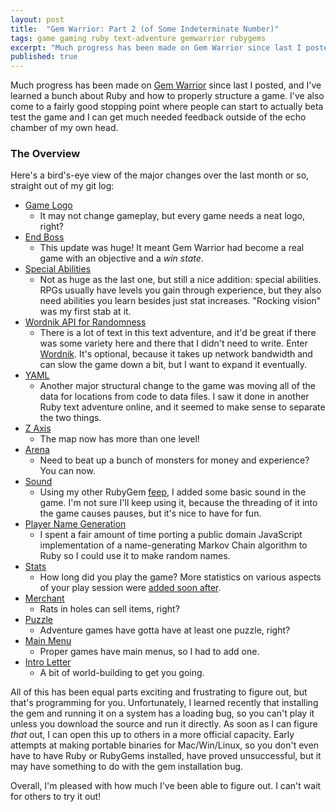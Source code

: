 ```yaml
---
layout: post
title:  "Gem Warrior: Part 2 (of Some Indeterminate Number)"
tags: game gaming ruby text-adventure gemwarrior rubygems
excerpt: "Much progress has been made on Gem Warrior since last I posted, and I've learned a bunch about Ruby and how to properly structure a game."
published: true
---
```


Much progress has been made on [Gem Warrior](https://github.com/michaelchadwick/gemwarrior) since last I posted, and I've learned a bunch about Ruby and how to properly structure a game. I've also come to a fairly good stopping point where people can start to actually beta test the game and I can get much needed feedback outside of the echo chamber of my own head.

<!--more-->

### The Overview

Here's a bird's-eye view of the major changes over the last month or so, straight out of my git log:

* [Game Logo](https://github.com/michaelchadwick/gemwarrior/commit/2892a25f7e8cd6b9516b66ab137ddf98c78ecd94)
  * It may not change gameplay, but every game needs a neat logo, right?
* [End Boss](https://github.com/michaelchadwick/gemwarrior/commit/9bdb50ed9de98a31b4ea1389ec1ac927592b4f50)
  * This update was huge! It meant Gem Warrior had become a real game with an objective and a *win state*.
* [Special Abilities](https://github.com/michaelchadwick/gemwarrior/commit/fb356ca37ff9bfda4b2ed84554f9b95d4d3424e1)
  * Not as huge as the last one, but still a nice addition: special abilities. RPGs usually have levels you gain through experience, but they also need abilities you learn besides just stat increases. "Rocking vision" was my first stab at it.
* [Wordnik API for Randomness](https://github.com/michaelchadwick/gemwarrior/commit/16a58e414f177df716f2724e8e9b76834d06e396)
  * There is a lot of text in this text adventure, and it'd be great if there was some variety here and there that I didn't need to write. Enter [Wordnik](https://developer.wordnik.com/). It's optional, because it takes up network bandwidth and can slow the game down a bit, but I want to expand it eventually.
* [YAML](https://github.com/michaelchadwick/gemwarrior/commit/a2c41624fcf4f599235f24a111a94e7c046fe6cb)
  * Another major structural change to the game was moving all of the data for locations from code to data files. I saw it done in another Ruby text adventure online, and it seemed to make sense to separate the two things.
* [Z Axis](https://github.com/michaelchadwick/gemwarrior/commit/8e210c24dd2249bcf88cd9395460d1923c431ff6)
  * The map now has more than one level!
* [Arena](https://github.com/michaelchadwick/gemwarrior/commit/ae526e8112acf34a956a598dbfd18df5c3b995ad)
  * Need to beat up a bunch of monsters for money and experience? You can now.
* [Sound](https://github.com/michaelchadwick/gemwarrior/commit/9c93ad69711fd0e201726e189a7bc4cecb64785a)
  * Using my other RubyGem [feep](https://rubygems.org/gem/feep), I added some basic sound in the game. I'm not sure I'll keep using it, because the threading of it into the game causes pauses, but it's nice to have for fun.
* [Player Name Generation](https://github.com/michaelchadwick/gemwarrior/commit/100116e61e5878bfad1f4d10cbb30eedb2c8eed6)
  * I spent a fair amount of time porting a public domain JavaScript implementation of a name-generating Markov Chain algorithm to Ruby so I could use it to make random names.
* [Stats](https://github.com/michaelchadwick/gemwarrior/commit/4dfaf443e4c3d4b1f309de4428c0ef35769b2e50)
  * How long did you play the game? More statistics on various aspects of your play session were [added soon after](https://github.com/michaelchadwick/gemwarrior/commit/775bdc38e2f968e07c5e299cca52615a596a7723).
* [Merchant](https://github.com/michaelchadwick/gemwarrior/commit/0bd38440a2ad36513200c9a97c0eb736a20e8d92)
  * Rats in holes can sell items, right?
* [Puzzle](https://github.com/michaelchadwick/gemwarrior/commit/9ccbd5fa3af208be010eae522887f8853113fccc)
  * Adventure games have gotta have at least one puzzle, right?
* [Main Menu](https://github.com/michaelchadwick/gemwarrior/commit/40fa766680f41e126383703c579358330b5eee9a)
  * Proper games have main menus, so I had to add one.
* [Intro Letter](https://github.com/michaelchadwick/gemwarrior/commit/09963a17fead956d96118583b6071de616956f49)
  * A bit of world-building to get you going.

All of this has been equal parts exciting and frustrating to figure out, but that's programming for you. Unfortunately, I learned recently that installing the gem and running it on a system has a loading bug, so you can't play it unless you download the source and run it directly. As soon as I can figure *that* out, I can open this up to others in a more official capacity. Early attempts at making portable binaries for Mac/Win/Linux, so you don't even have to have Ruby or RubyGems installed, have proved unsuccessful, but it may have something to do with the gem installation bug.

Overall, I'm pleased with how much I've been able to figure out. I can't wait for others to try it out!
